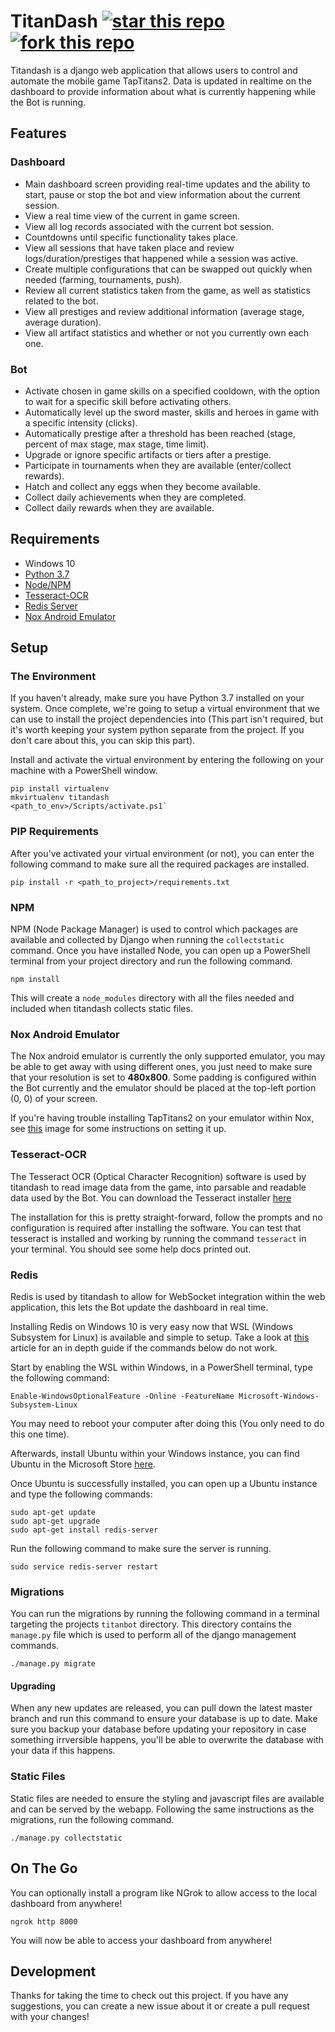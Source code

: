# TitanDash [![star this repo](http://githubbadges.com/star.svg?user=becurrie&repo=titandash&style=flat)](https://github.com/becurrie/titandash) [![fork this repo](http://githubbadges.com/fork.svg?user=becurrie&repo=titandash&style=flat)](https://github.com/becurrie/titandash/fork)

Titandash is a django web application that allows users to control and automate the mobile game TapTitans2. Data is updated in realtime
on the dashboard to provide information about what is currently happening while the Bot is running.

## Features
### Dashboard
- Main dashboard screen providing real-time updates and the ability to start, pause or stop the bot and view information about the current session.
- View a real time view of the current in game screen.
- View all log records associated with the current bot session.
- Countdowns until specific functionality takes place.
- View all sessions that have taken place and review logs/duration/prestiges that happened while a session was active.
- Create multiple configurations that can be swapped out quickly when needed (farming, tournaments, push).
- Review all current statistics taken from the game, as well as statistics related to the bot.
- View all prestiges and review additional information (average stage, average duration).
- View all artifact statistics and whether or not you currently own each one.

### Bot
- Activate chosen in game skills on a specified cooldown, with the option to wait for a specific skill before activating others.
- Automatically level up the sword master, skills and heroes in game with a specific intensity (clicks).
- Automatically prestige after a threshold has been reached (stage, percent of max stage, max stage, time limit).
- Upgrade or ignore specific artifacts or tiers after a prestige.
- Participate in tournaments when they are available (enter/collect rewards).
- Hatch and collect any eggs when they become available.
- Collect daily achievements when they are completed.
- Collect daily rewards when they are available.

## Requirements
- Windows 10
- [Python 3.7](https://www.python.org/downloads/release/python-370/)
- [Node/NPM](https://nodejs.org/en/)
- [Tesseract-OCR](https://github.com/tesseract-ocr/tesseract)
- [Redis Server](https://redislabs.com/)
- [Nox Android Emulator](https://www.bignox.com/)


## Setup
### The Environment
If you haven't already, make sure you have Python 3.7 installed on your system. Once complete, we're going to setup a virtual environment that we can use to install the project dependencies into (This part isn't required, but it's worth keeping your system python separate from the project. If you don't care about this, you can skip this part).

Install and activate the virtual environment by entering the following on your machine with a PowerShell window.
```
pip install virtualenv
mkvirtualenv titandash
<path_to_env>/Scripts/activate.ps1`
```

### PIP Requirements
After you've activated your virtual environment (or not), you can enter the following command to make sure all the required packages
are installed.

`pip install -r <path_to_project>/requirements.txt`

### NPM
NPM (Node Package Manager) is used to control which packages are available and collected by Django when running the `collectstatic` command.
Once you have installed Node, you can open up a PowerShell terminal from your project directory and run the following command.

`npm install`

This will create a `node_modules` directory with all the files needed and included when titandash collects static files.

### Nox Android Emulator
The Nox android emulator is currently the only supported emulator, you may be able to get away with using different ones, you just need to make sure that your resolution is set to **480x800**. Some padding is configured within the Bot
currently and the emulator should be placed at the top-left portion (0, 0) of your screen.

If you're having trouble installing TapTitans2 on your emulator within Nox, see [this](https://i.redd.it/3gv7n15r43t21.jpg) image for some instructions on setting it up.

### Tesseract-OCR
The Tesseract OCR (Optical Character Recognition) software is used by titandash to read image data from the game, into parsable and readable data used by the Bot. You can download the Tesseract installer [here](https://digi.bib.uni-mannheim.de/tesseract/tesseract-ocr-w64-setup-v5.0.0-alpha.20190623.exe)

The installation for this is pretty straight-forward, follow the prompts and no configuration is required after installing the software.
You can test that tesseract is installed and working by running the command `tesseract` in your terminal. You should see some help docs printed out.

### Redis
Redis is used by titandash to allow for WebSocket integration within the web application, this lets the Bot update the dashboard in real time.

Installing Redis on Windows 10 is very easy now that WSL (Windows Subsystem for Linux) is available and simple to setup. Take a look at [this](https://redislabs.com/blog/redis-on-windows-10/) article for an in depth guide if the commands below do not work.

Start by enabling the WSL within Windows, in a PowerShell terminal, type the following command:

`Enable-WindowsOptionalFeature -Online -FeatureName Microsoft-Windows-Subsystem-Linux`

You may need to reboot your computer after doing this (You only need to do this one time).

Afterwards, install Ubuntu within your Windows instance, you can find Ubuntu in the Microsoft Store [here](https://www.microsoft.com/en-us/p/ubuntu-1804/9n9tngvndl3q).

Once Ubuntu is successfully installed, you can open up a Ubuntu instance and type the following commands:
```
sudo apt-get update
sudo apt-get upgrade
sudo apt-get install redis-server
```

Run the following command to make sure the server is running.

`sudo service redis-server restart`

### Migrations
You can run the migrations by running the following command in a terminal targeting the projects `titanbot` directory. This directory contains the `manage.py` file which is used to perform all of the django management commands.

`./manage.py migrate`

#### Upgrading
When any new updates are released, you can pull down the latest master branch and run this command to ensure your database is up to date. Make sure you backup your database before updating your repository in case something irrversible happens, you'll be able to overwrite the database with your data if this happens.

### Static Files
Static files are needed to ensure the styling and javascript files are available and can be served by the webapp. Following the same instructions as the migrations, run the following command.

`./manage.py collectstatic`

## On The Go
You can optionally install a program like NGrok to allow access to the local dashboard from anywhere!

`ngrok http 8000`

You will now be able to access your dashboard from anywhere!

## Development
Thanks for taking the time to check out this project. If you have any suggestions, 
you can create a new issue about it or create a pull request with your changes!

